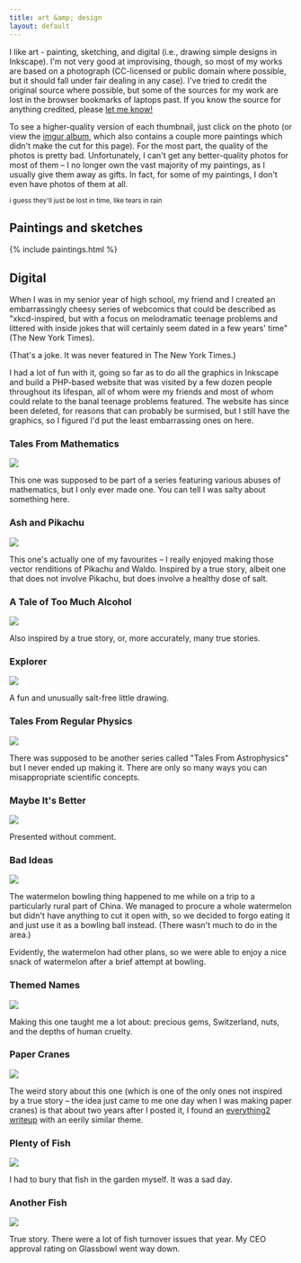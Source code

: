 ```yaml
---
title: art &amp; design
layout: default
---
```


I like art - painting, sketching, and digital (i.e., drawing simple designs in
Inkscape). I'm not very good at improvising, though, so most of my works are
based on a photograph (CC-licensed or public domain where possible, but it
should fall under fair dealing in any case). I've tried to credit the original
source where possible, but some of the sources for my work are lost in the
browser bookmarks of laptops past. If you know the source for anything credited,
please [let me know!](/about#contact)

To see a higher-quality version of each thumbnail, just click on the photo (or
view the [imgur album][album], which also contains a couple more paintings which
didn't make the cut for this page). For the most part, the quality of the photos
is pretty bad. Unfortunately, I can't get any better-quality photos for most of
them &ndash; I no longer own the vast majority of my paintings, as I usually
give them away as gifts. In fact, for some of my paintings, I don't even have
photos of them at all.

<small>i guess they'll just be lost in time, like tears in rain</small>

## Paintings and sketches

{% include paintings.html %}

## Digital

When I was in my senior year of high school, my friend and I created an
embarrassingly cheesy series of webcomics that could be described as
"xkcd-inspired, but with a focus on melodramatic teenage problems and
littered with inside jokes that will certainly seem dated in a few years' time"
(The New York Times).

(That's a joke. It was never featured in The New York Times.)

I had a lot of fun with it, going so far as to do all the graphics in Inkscape
and build a PHP-based website that was visited by a few dozen people throughout
its lifespan, all of whom were my friends and most of whom could relate to the
banal teenage problems featured. The website has since been deleted, for
reasons that can probably be surmised, but I still have the graphics, so I
figured I'd put the least embarrassing ones on here.

### Tales From Mathematics

<img src="http://i.imgur.com/wOTGhZ6.png" />

This one was supposed to be part of a series featuring various abuses of
mathematics, but I only ever made one. You can tell I was salty about something
here.

### Ash and Pikachu

<img src="http://i.imgur.com/kgtXqbU.png" />

This one's actually one of my favourites &ndash; I really enjoyed making those vector
renditions of Pikachu and Waldo. Inspired by a true story, albeit one that does
not involve Pikachu, but does involve a healthy dose of salt.

### A Tale of Too Much Alcohol

<img src="http://i.imgur.com/GTCI71S.png" />

Also inspired by a true story, or, more accurately, many true stories.

### Explorer

<img src="http://i.imgur.com/QkLUAzw.png" />

A fun and unusually salt-free little drawing.

### Tales From Regular Physics

<img src="http://i.imgur.com/enBqA5c.png" />

There was supposed to be another series called "Tales From Astrophysics" but I
never ended up making it. There are only so many ways you can misappropriate
scientific concepts.

### Maybe It's Better

<img src="http://i.imgur.com/MFXyD96.png" />

Presented without comment.

### Bad Ideas

<img src="http://i.imgur.com/WLpgjcZ.png" />

The watermelon bowling thing happened to me while on a trip to a particularly
rural part of China. We managed to procure a whole watermelon but didn't have
anything to cut it open with, so we decided to forgo eating it and just use it
as a bowling ball instead. (There wasn't much to do in the area.)

Evidently, the watermelon had other plans, so we were able to enjoy a nice
snack of watermelon after a brief attempt at bowling.

### Themed Names

<img src="http://i.imgur.com/H0NBRwY.png" />

Making this one taught me a lot about: precious gems, Switzerland, nuts, and the
depths of human cruelty.

### Paper Cranes

<img src="http://i.imgur.com/CzMKcfF.png" />

The weird story about this one (which is one of the only ones not inspired
by a true story &ndash; the idea just came to me one day when I was making
paper cranes) is that about two years after I posted it, I found an
[everything2 writeup][cranes] with an eerily similar theme.

### Plenty of Fish

<img src="http://i.imgur.com/jSYAZyR.png" />

I had to bury that fish in the garden myself. It was a sad day.

### Another Fish

<img src="http://i.imgur.com/A13VpvK.png" />

True story. There were a lot of fish turnover issues that year. My CEO approval
rating on Glassbowl went way down.

[album]: http://imgur.com/a/KE9sW/all
[cranes]: http://everything2.com/user/Auspice/writeups/Fold+a+thousand+paper+cranes
